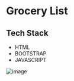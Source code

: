
# Grocery List




## Tech Stack

- HTML
- BOOTSTRAP
- JAVASCRIPT

![image](https://user-images.githubusercontent.com/111624220/202839942-c45c1ad8-6bba-45a6-8eb3-53aa5a14811e.png)
